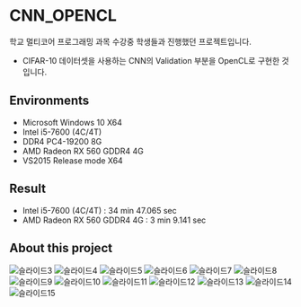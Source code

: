 # CNN_OPENCL
 학교 멀티코어 프로그래밍 과목 수강중 학생들과 진행했던 프로젝트입니다.
 - CIFAR-10 데이터셋을 사용하는 CNN의 Validation 부분을 OpenCL로 구현한 것입니다.

## Environments
 - Microsoft Windows 10 X64
 - Intel i5-7600 (4C/4T)
 - DDR4 PC4-19200 8G
 - AMD Radeon RX 560 GDDR4 4G
 - VS2015 Release mode X64

## Result
 - Intel i5-7600 (4C/4T) : 34 min 47.065 sec
 - AMD Radeon RX 560 GDDR4 4G : 3 min 9.141 sec

## About this project
![슬라이드3](https://user-images.githubusercontent.com/34763810/92110354-89b89f00-ee25-11ea-9bc4-a39824f00678.PNG)
![슬라이드4](https://user-images.githubusercontent.com/34763810/92110355-89b89f00-ee25-11ea-841a-6d7bc0285666.PNG)
![슬라이드5](https://user-images.githubusercontent.com/34763810/92110357-8a513580-ee25-11ea-8c64-8403b7742e0a.PNG)
![슬라이드6](https://user-images.githubusercontent.com/34763810/92110359-8a513580-ee25-11ea-9f7d-b729dfc4403d.PNG)
![슬라이드7](https://user-images.githubusercontent.com/34763810/92110363-8ae9cc00-ee25-11ea-80a9-13fbe3f7a1cf.PNG)
![슬라이드8](https://user-images.githubusercontent.com/34763810/92110364-8ae9cc00-ee25-11ea-9ed0-a05c1a3df21e.PNG)
![슬라이드9](https://user-images.githubusercontent.com/34763810/92110367-8b826280-ee25-11ea-9ff6-a6bfea40c5cc.PNG)
![슬라이드10](https://user-images.githubusercontent.com/34763810/92110369-8c1af900-ee25-11ea-9a10-57ed0adb9715.PNG)
![슬라이드11](https://user-images.githubusercontent.com/34763810/92110371-8cb38f80-ee25-11ea-9aef-41ce82222c7b.PNG)
![슬라이드12](https://user-images.githubusercontent.com/34763810/92110372-8cb38f80-ee25-11ea-88c1-15abc203c1cc.PNG)
![슬라이드13](https://user-images.githubusercontent.com/34763810/92110376-8de4bc80-ee25-11ea-9f8a-6e3ce9601b99.PNG)
![슬라이드14](https://user-images.githubusercontent.com/34763810/92110380-8f15e980-ee25-11ea-9589-1f7db553e75e.PNG)
![슬라이드15](https://user-images.githubusercontent.com/34763810/92110353-88877200-ee25-11ea-94be-f3327b1632b6.PNG)
